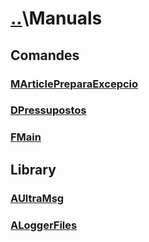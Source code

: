# [..](..)\Manuals

## Comandes

### [MArticlePreparaExcepcio][MArticlePreparaExcepcio]

### [DPressupostos][DPressupostos]

### [FMain][FMain]

## Library

### [AUltraMsg][AUltraMsg]

### [ALoggerFiles][ALoggerFiles]

[MArticlePreparaExcepcio]: Comandes/MArticlePreparaExcepcio
[DPressupostos]: Comandes/DPressupostos
[AUltraMsg]: Library/WhatsApp/UltraMsg/AUltraMsg
[ALoggerFiles]: Library/Logger/ALoggerFiles
[FMain]: Comandes/FMain
